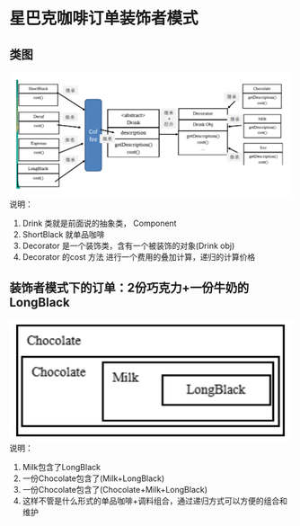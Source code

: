 # 星巴克咖啡订单装饰者模式

## 类图

![img.png](../../../../resources/picture/img26.png) \
说明：

1) Drink 类就是前面说的抽象类， Component
2) ShortBlack 就单品咖啡
3) Decorator 是一个装饰类，含有一个被装饰的对象(Drink obj)
4) Decorator 的cost 方法 进行一个费用的叠加计算，递归的计算价格

## 装饰者模式下的订单：2份巧克力+一份牛奶的LongBlack

![img.png](../../../../resources/picture/img27.png) \
说明：

1) Milk包含了LongBlack
2) 一份Chocolate包含了(Milk+LongBlack)
3) 一份Chocolate包含了(Chocolate+Milk+LongBlack)
4) 这样不管是什么形式的单品咖啡+调料组合，通过递归方式可以方便的组合和维护
